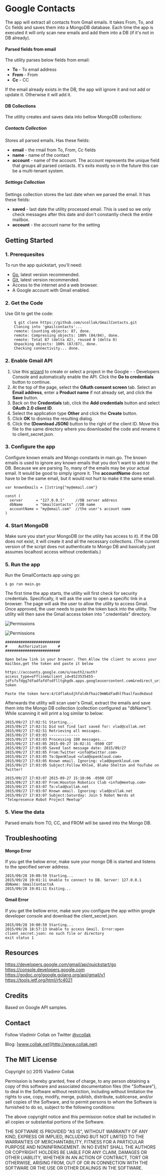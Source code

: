 # Google Contacts

The app will extract all contacts from Gmail emails. It takes From, To, and Cc fields and saves them into a MongoDB database. Each time the app is executed it will only scan new emails and add them into a DB (if it's not in DB already).

#### Parsed fields from email
The utility parses below fields from email:

- **To** - To email address
- **From** - From
- **Cc** - CC

If the email already exists in the DB, the app will ignore it and not add or update it. Otherwise it will add it.


#### DB Collections
The utility creates and saves data into bellow MongoDB collections:

##### Contacts Collection
Stores all parsed emails. Has these fields:
- **email** -  the rmail from To, From, Cc fields
- **name** -  name of the contact
- **account** - name of the account. The account represents the unique field that groups all parsed contacts. It's exits mostly so in the future this can be a multi-tenant system.

##### Settings Collection
Settings collection stores the last date when we parsed the email. It has these fields:
- **saved** - last date the utility processed email. This is used so we only check messages after this date and don't constantly check the entire mailbox.
- **account** - the account name for the setting



## Getting Started

### 1. Prerequesites
To run the app quickstart, you'll need:

- [Go](https://golang.org/), latest version recommended.
- [Git](https://git-scm.com/), latest version recommended.
- Access to the internet and a web browser.
- A Google account with Gmail enabled.


### 2. Get the Code

Use Git to get the code:



        $ git clone https://github.com/vcollak/GmailContacts.git
        Cloning into 'gmailcontacts'...
        remote: Counting objects: 87, done.
        remote: Compressing objects: 100% (84/84), done.
        remote: Total 87 (delta 42), reused 0 (delta 0)
        Unpacking objects: 100% (87/87), done.
        Checking connectivity... done.



### 2. Enable Gmail API
1.  Use this [wizard](https://console.developers.google.com/start/api?id=gmail) to create or select a project in the Google  - - Developers Console and automatically enable the API. Click the **Go to credentials** button to continue.
2. At the top of the page, select the **OAuth consent screen** tab. Select an **Email address**, enter a **Product name** if not already set, and click the **Save** button.
3. Back on the **Credentials** tab, click the **Add credentials** button and select **OAuth 2.0 client ID**.
4. Select the application type **Other** and click the **Create** button.
5. Click **OK** to dismiss the resulting dialog.
6. Click the  **(Download JSON)** button to the right of the client ID. Move this file to the same directory where you downloaded the code and rename it to client_secret.json.

### 3. Configure the app

Configure known emails and Mongo constants in main.go. The known emails is used to ignore any known emails that you don't want to add to the DB. Because we are parsing To, many of the emails may be your actual email. It would be good to simply ignore it. The **accountName** does not have to be the same email, but it would not hurt to make it the same email.

    var knownEmails = []string{"my@email.com"}

    const (
      server      = "127.0.0.1"     //DB server address
      dbName      = "GmailContacts" //DB name
      accountName = "my@email.com"  //the user's account name
    )



### 4. Start MongoDB
Make sure you start your MongoDB (or the utility has access to it). If the DB does not exist, it will create it and all the necessary collections. (The current version of the script does not authenticate to Mongo DB and basically just assumes localhost access without credentials.)

### 5. Run the app
Run the GmailContacts app using go:

    $ go run main.go


The first time the app starts, the utility will first check for security credentials. Specifically, it will ask the user to open a specific link in a browser. The page will ask the user to allow the utility to access Gmail. Once approved, the user needs to paste the token back into the utility. The utility will then save the Gmail access token into ".credentials" directory.

![Permissions](images/perm.png)

![Permissions](images/token.png)




    #########################
    #     Authorization     #
    #########################

    Open below link in your browser. Then Allow the client to access your mailbox,get the token and paste it below

    https://accounts.google.com/o/oauth2/auth?access_type=offline&client_id=4523535455-jdfsfsfdgg7dfadfafdfsdflltghgdk.apps.googleusercontent.com&redirect_uri=urn%3Aieaf%3Afg%3Aoauth%3A2.0%3Aoob&response_type=code&scope=https%3A%2F%2Fwww.googleapis.com%2Fauth%2Fgmail.readonly&state=state-token

    Paste the token here:4/CdflaksdjhfaldkfhaiC9mWGdfadhlfhaslfasdkdasd

Afterwards the utility will scan user's Gmail, extract the emails and save them into the Mongo DB collection (collection configured as "dbName"). While scanning it will print a log similar to below:

    2015/09/27 17:02:51 Starting...
    2015/09/27 17:02:51 Did not find last saved for: vlad@collak.net
    2015/09/27 17:02:51 Retrieving all messages.
    2015/09/27 17:03:03 --------------
    2015/09/27 17:03:03 Processing 100 messages...
    2015/09/27 17:03:05 2015-09-27 16:02:31 -0500 CDT
    2015/09/27 17:03:05 Saved last message date: 2015/09/27
    2015/09/27 17:03:05 From:Twitter <info@twitter.com>
    2015/09/27 17:03:05 To:OpenKloud <vlad@openkloud.com>
    2015/09/27 17:03:05 Known email. Ignoring: vlad@openkloud.com
    2015/09/27 17:03:05 Subject:Follow Khloé, Blake Shelton and YouTube on Twitter!

    2015/09/27 17:03:07 2015-09-27 15:10:06 -0500 CDT
    2015/09/27 17:03:07 From:Houston Robotics Club <info@meetup.com>
    2015/09/27 17:03:07 To:vlad@collak.net
    2015/09/27 17:03:07 Known email. Ignoring: vlad@collak.net
    2015/09/27 17:03:07 Subject:Saturday: Join 5 Robot Nerds at "Telepresence Robot Project Meetup"


### 5. View the data
Parsed emails from TO, CC, and FROM will be saved into the Mongo DB.


Troubleshooting
--------

#### Mongo Error
If you get the below error, make sure your mongo DB is started and listens to the specified server address.  


    2015/09/28 19:00:59 Starting...
    2015/09/28 19:01:11 Unable to connect to DB. Server: 127.0.0.1  dbName: GmailContactsA
    2015/09/28 19:01:11 Exiting...

#### Gmail Error
If you get the bellow error, make sure you configure the app within google developer console and download the client_secret.json.

    2015/09/28 19:00:59 Starting...
    2015/09/28 18:57:13 Unable to access Gmail. Error:open client_secret.json: no such file or directory
    exit status 1


Resources
-------
https://developers.google.com/gmail/api/quickstart/go
https://console.developers.google.com
https://godoc.org/google.golang.org/api/gmail/v1
https://tools.ietf.org/html/rfc4021


Credits
-------
Based on Google API samples.


Contact
-------
Follow Vladimir Collak on Twitter [@vcollak](https://twitter.com/vcollak)

Blog: [www.collak.net](http://www.collak.net)


The MIT License
-------

Copyright (c) 2015 Vladimir Collak

Permission is hereby granted, free of charge, to any person obtaining a copy
of this software and associated documentation files (the "Software"), to deal
in the Software without restriction, including without limitation the rights
to use, copy, modify, merge, publish, distribute, sublicense, and/or sell
copies of the Software, and to permit persons to whom the Software is
furnished to do so, subject to the following conditions:

The above copyright notice and this permission notice shall be included in
all copies or substantial portions of the Software.

THE SOFTWARE IS PROVIDED "AS IS", WITHOUT WARRANTY OF ANY KIND, EXPRESS OR
IMPLIED, INCLUDING BUT NOT LIMITED TO THE WARRANTIES OF MERCHANTABILITY,
FITNESS FOR A PARTICULAR PURPOSE AND NONINFRINGEMENT. IN NO EVENT SHALL THE
AUTHORS OR COPYRIGHT HOLDERS BE LIABLE FOR ANY CLAIM, DAMAGES OR OTHER
LIABILITY, WHETHER IN AN ACTION OF CONTRACT, TORT OR OTHERWISE, ARISING FROM,
OUT OF OR IN CONNECTION WITH THE SOFTWARE OR THE USE OR OTHER DEALINGS IN
THE SOFTWARE.
